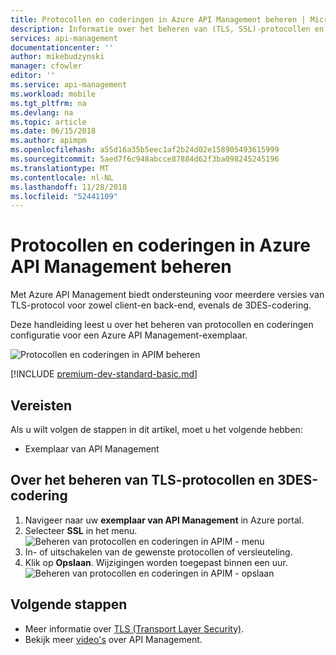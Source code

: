 ```yaml
---
title: Protocollen en coderingen in Azure API Management beheren | Microsoft Docs
description: Informatie over het beheren van (TLS, SSL)-protocollen en coderingen (DES) in Azure API Management.
services: api-management
documentationcenter: ''
author: mikebudzynski
manager: cfowler
editor: ''
ms.service: api-management
ms.workload: mobile
ms.tgt_pltfrm: na
ms.devlang: na
ms.topic: article
ms.date: 06/15/2018
ms.author: apimpm
ms.openlocfilehash: a55d16a35b5eec1af2b24d02e158905493615999
ms.sourcegitcommit: 5aed7f6c948abcce87884d62f3ba098245245196
ms.translationtype: MT
ms.contentlocale: nl-NL
ms.lasthandoff: 11/28/2018
ms.locfileid: "52441109"
---
```

# <a name="manage-protocols-and-ciphers-in-azure-api-management"></a>Protocollen en coderingen in Azure API Management beheren

Met Azure API Management biedt ondersteuning voor meerdere versies van TLS-protocol voor zowel client-en back-end, evenals de 3DES-codering.

Deze handleiding leest u over het beheren van protocollen en coderingen configuratie voor een Azure API Management-exemplaar.

![Protocollen en coderingen in APIM beheren](./media/api-management-howto-manage-protocols-ciphers/api-management-protocols-ciphers.png)

[!INCLUDE [premium-dev-standard-basic.md](../../includes/api-management-availability-premium-dev-standard-basic.md)]

## <a name="prerequisites"></a>Vereisten

Als u wilt volgen de stappen in dit artikel, moet u het volgende hebben:

* Exemplaar van API Management

## <a name="how-to-manage-tls-protocols-and-3des-cipher"></a>Over het beheren van TLS-protocollen en 3DES-codering

1. Navigeer naar uw **exemplaar van API Management** in Azure portal.
2. Selecteer **SSL** in het menu.  
    ![Beheren van protocollen en coderingen in APIM - menu](./media/api-management-howto-manage-protocols-ciphers/api-management-menu.png)
3. In- of uitschakelen van de gewenste protocollen of versleuteling.
4. Klik op **Opslaan**. Wijzigingen worden toegepast binnen een uur.  
    ![Beheren van protocollen en coderingen in APIM - opslaan](./media/api-management-howto-manage-protocols-ciphers/api-management-protocols-ciphers-save.png)

## <a name="next-steps"></a>Volgende stappen

* Meer informatie over [TLS (Transport Layer Security)](https://docs.microsoft.com/dotnet/framework/network-programming/tls).
* Bekijk meer [video's](https://azure.microsoft.com/documentation/videos/index/?services=api-management) over API Management.